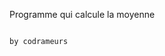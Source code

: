 Programme qui calcule la moyenne




                                                                                                            by codrameurs